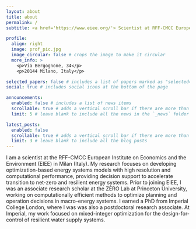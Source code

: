 ```yaml
---
layout: about
title: about
permalink: /
subtitle: <a href='https://www.eiee.org/'> Scientist at RFF-CMCC European Institute on Economics and the Environment</a> and <a href='https://www.cmcc.it/'>CMCC Foundation - Euro-Mediterranean Center on Climate Change</a>.

profile:
  align: right
  image: prof_pic.jpg
  image_circular: false # crops the image to make it circular
  more_info: >
    <p>Via Bergognone, 34</p>
    <p>20144 Milano, Italy</p>

selected_papers: false # includes a list of papers marked as "selected={true}"
social: true # includes social icons at the bottom of the page

announcements:
  enabled: false # includes a list of news items
  scrollable: true # adds a vertical scroll bar if there are more than 3 news items
  limit: 5 # leave blank to include all the news in the `_news` folder

latest_posts:
  enabled: false
  scrollable: true # adds a vertical scroll bar if there are more than 3 new posts items
  limit: 3 # leave blank to include all the blog posts
---
```


I am a scientist at the RFF-CMCC European Institute on Economics and the Environment (EIEE) in Milan (Italy). My research focuses on developing optimization-based energy systems models with high resolution and computational performance, providing decision support to accelerate transition to net-zero and resilient energy systems. Prior to joining EIEE, I was an associate research scholar at the ZERO Lab at Princeton University, working on computationally efficient methods to optimize planning and operation decisions in macro-energy systems. I earned a PhD from Imperial College London, where I was was also a postdoctoral research associate. At Imperial, my work focused on mixed-integer optimization for the design-for-control of resilient water supply systems.
